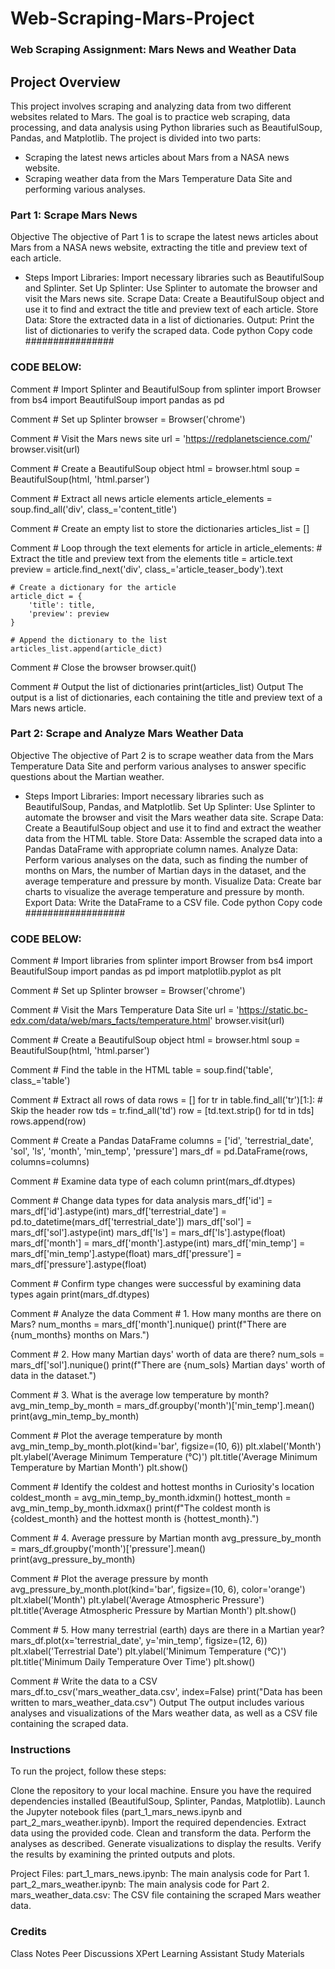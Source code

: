 # Web-Scraping-Mars-Project
### Web Scraping Assignment: Mars News and Weather Data
## Project Overview
This project involves scraping and analyzing data from two different websites related to Mars. The goal is to practice web scraping, data processing, and data analysis using Python libraries such as BeautifulSoup, Pandas, and Matplotlib. The project is divided into two parts:

- Scraping the latest news articles about Mars from a NASA news website.
- Scraping weather data from the Mars Temperature Data Site and performing various analyses.

### Part 1: Scrape Mars News
Objective
The objective of Part 1 is to scrape the latest news articles about Mars from a NASA news website, extracting the title and preview text of each article.

- Steps
Import Libraries: Import necessary libraries such as BeautifulSoup and Splinter.
Set Up Splinter: Use Splinter to automate the browser and visit the Mars news site.
Scrape Data: Create a BeautifulSoup object and use it to find and extract the title and preview text of each article.
Store Data: Store the extracted data in a list of dictionaries.
Output: Print the list of dictionaries to verify the scraped data.
Code
python
Copy code
################
### CODE BELOW:
Comment # Import Splinter and BeautifulSoup
from splinter import Browser
from bs4 import BeautifulSoup
import pandas as pd

Comment # Set up Splinter
browser = Browser('chrome')

Comment # Visit the Mars news site
url = 'https://redplanetscience.com/'
browser.visit(url)

Comment # Create a BeautifulSoup object
html = browser.html
soup = BeautifulSoup(html, 'html.parser')

Comment # Extract all news article elements
article_elements = soup.find_all('div', class_='content_title')

Comment # Create an empty list to store the dictionaries
articles_list = []

Comment # Loop through the text elements
for article in article_elements:
    # Extract the title and preview text from the elements
    title = article.text
    preview = article.find_next('div', class_='article_teaser_body').text
    
    # Create a dictionary for the article
    article_dict = {
        'title': title,
        'preview': preview
    }
    
    # Append the dictionary to the list
    articles_list.append(article_dict)

Comment # Close the browser
browser.quit()

Comment # Output the list of dictionaries
print(articles_list)
Output
The output is a list of dictionaries, each containing the title and preview text of a Mars news article.

### Part 2: Scrape and Analyze Mars Weather Data
Objective
The objective of Part 2 is to scrape weather data from the Mars Temperature Data Site and perform various analyses to answer specific questions about the Martian weather.

- Steps
Import Libraries: Import necessary libraries such as BeautifulSoup, Pandas, and Matplotlib.
Set Up Splinter: Use Splinter to automate the browser and visit the Mars weather data site.
Scrape Data: Create a BeautifulSoup object and use it to find and extract the weather data from the HTML table.
Store Data: Assemble the scraped data into a Pandas DataFrame with appropriate column names.
Analyze Data: Perform various analyses on the data, such as finding the number of months on Mars, the number of Martian days in the dataset, and the average temperature and pressure by month.
Visualize Data: Create bar charts to visualize the average temperature and pressure by month.
Export Data: Write the DataFrame to a CSV file.
Code
python
Copy code
##################
### CODE BELOW:
Comment # Import libraries
from splinter import Browser
from bs4 import BeautifulSoup
import pandas as pd
import matplotlib.pyplot as plt

Comment # Set up Splinter
browser = Browser('chrome')

Comment # Visit the Mars Temperature Data Site
url = 'https://static.bc-edx.com/data/web/mars_facts/temperature.html'
browser.visit(url)

Comment # Create a BeautifulSoup object
html = browser.html
soup = BeautifulSoup(html, 'html.parser')

Comment # Find the table in the HTML
table = soup.find('table', class_='table')

Comment # Extract all rows of data
rows = []
for tr in table.find_all('tr')[1:]:  # Skip the header row
    tds = tr.find_all('td')
    row = [td.text.strip() for td in tds]
    rows.append(row)

Comment # Create a Pandas DataFrame
columns = ['id', 'terrestrial_date', 'sol', 'ls', 'month', 'min_temp', 'pressure']
mars_df = pd.DataFrame(rows, columns=columns)

Comment # Examine data type of each column
print(mars_df.dtypes)

Comment # Change data types for data analysis
mars_df['id'] = mars_df['id'].astype(int)
mars_df['terrestrial_date'] = pd.to_datetime(mars_df['terrestrial_date'])
mars_df['sol'] = mars_df['sol'].astype(int)
mars_df['ls'] = mars_df['ls'].astype(float)
mars_df['month'] = mars_df['month'].astype(int)
mars_df['min_temp'] = mars_df['min_temp'].astype(float)
mars_df['pressure'] = mars_df['pressure'].astype(float)

Comment # Confirm type changes were successful by examining data types again
print(mars_df.dtypes)

Comment # Analyze the data
Comment # 1. How many months are there on Mars?
num_months = mars_df['month'].nunique()
print(f"There are {num_months} months on Mars.")

Comment # 2. How many Martian days' worth of data are there?
num_sols = mars_df['sol'].nunique()
print(f"There are {num_sols} Martian days' worth of data in the dataset.")

Comment # 3. What is the average low temperature by month?
avg_min_temp_by_month = mars_df.groupby('month')['min_temp'].mean()
print(avg_min_temp_by_month)

Comment # Plot the average temperature by month
avg_min_temp_by_month.plot(kind='bar', figsize=(10, 6))
plt.xlabel('Month')
plt.ylabel('Average Minimum Temperature (°C)')
plt.title('Average Minimum Temperature by Martian Month')
plt.show()

Comment # Identify the coldest and hottest months in Curiosity's location
coldest_month = avg_min_temp_by_month.idxmin()
hottest_month = avg_min_temp_by_month.idxmax()
print(f"The coldest month is {coldest_month} and the hottest month is {hottest_month}.")

Comment # 4. Average pressure by Martian month
avg_pressure_by_month = mars_df.groupby('month')['pressure'].mean()
print(avg_pressure_by_month)

Comment # Plot the average pressure by month
avg_pressure_by_month.plot(kind='bar', figsize=(10, 6), color='orange')
plt.xlabel('Month')
plt.ylabel('Average Atmospheric Pressure')
plt.title('Average Atmospheric Pressure by Martian Month')
plt.show()

Comment # 5. How many terrestrial (earth) days are there in a Martian year?
mars_df.plot(x='terrestrial_date', y='min_temp', figsize=(12, 6))
plt.xlabel('Terrestrial Date')
plt.ylabel('Minimum Temperature (°C)')
plt.title('Minimum Daily Temperature Over Time')
plt.show()

Comment # Write the data to a CSV
mars_df.to_csv('mars_weather_data.csv', index=False)
print("Data has been written to mars_weather_data.csv")
Output
The output includes various analyses and visualizations of the Mars weather data, as well as a CSV file containing the scraped data.

### Instructions
To run the project, follow these steps:

Clone the repository to your local machine.
Ensure you have the required dependencies installed (BeautifulSoup, Splinter, Pandas, Matplotlib).
Launch the Jupyter notebook files (part_1_mars_news.ipynb and part_2_mars_weather.ipynb).
Import the required dependencies.
Extract data using the provided code.
Clean and transform the data.
Perform the analyses as described.
Generate visualizations to display the results.
Verify the results by examining the printed outputs and plots.

Project Files:
part_1_mars_news.ipynb: The main analysis code for Part 1.
part_2_mars_weather.ipynb: The main analysis code for Part 2.
mars_weather_data.csv: The CSV file containing the scraped Mars weather data.

### Credits
Class Notes
Peer Discussions
XPert Learning Assistant
Study Materials

